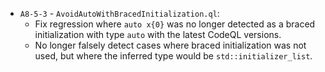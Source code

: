 - `A8-5-3` - `AvoidAutoWithBracedInitialization.ql`:
  - Fix regression where `auto x{0}` was no longer detected as a braced initialization with type `auto` with the latest CodeQL versions.
  - No longer falsely detect cases where braced initialization was not used, but where the inferred type would be `std::initializer_list`.
